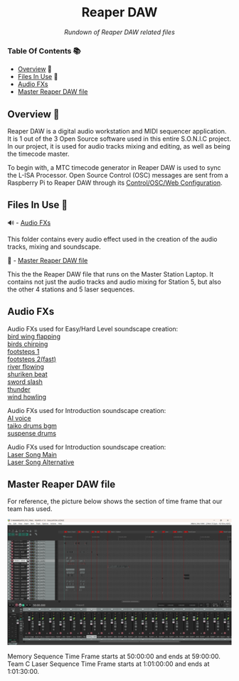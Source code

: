 <h1 align="center">
Reaper DAW
</h1>

<p align="center">
  <i align="center">
  Rundown of Reaper DAW related files
  </i>
</p>

### Table Of Contents 📚

- [Overview](#overview) 📃
- [Files In Use](#files-in-use) 📂
- [Audio FXs](#FXs)
- [Master Reaper DAW file](#Master-Reaper)

## <a id="overview"> Overview 📃</a>

Reaper DAW is a digital audio workstation and MIDI sequencer application.
It is 1 out of the 3 Open Source software used in this entire S.O.N.I.C project.
In our project, it is used for audio tracks mixing and editing, as well as being the timecode master.

To begin with, a MTC timecode generator in Reaper DAW is used to sync the L-ISA Processor.
Open Source Control (OSC) messages are sent from a Raspberry Pi to Reaper DAW through its [Control/OSC/Web Configuration](https://github.com/uselesskcid/EGL314-Project-S.O.N.I.C-Team-C-POC/tree/main/MVP/Documentation/Installation_Guide.md/#reaper).

## <a id="files-in-use"> Files In Use 📂</a>

🔊 - [Audio FXs ](https://github.com/uselesskcid/EGL314-Project-S.O.N.I.C-Team-C-POC/tree/main/MVP/Reaper_DAW/FXs.py)

This folder contains every audio effect used in the creation of the audio tracks, mixing and soundscape.

📄 - [Master Reaper DAW file](https://github.com/uselesskcid/EGL314-Project-S.O.N.I.C-Team-C-POC/tree/main/MVP/Reaper_DAW/314MAINREAPER_POC_FINAL.rpp)

This the the Reaper DAW file that runs on the Master Station Laptop. It contains not just the audio tracks and audio mixing for Station 5, but also the other 4 stations and 5 laser sequences.

## <a id="FXs"> Audio FXs </a>

Audio FXs used for Easy/Hard Level soundscape creation:<br>
[bird wing flapping](./FXs/bird%20wing%20flapping%20fx.mp3)<br>
[birds chirping](./FXs/birds%20chirping%20fx.mp3)<br>
[footsteps 1](./FXs/footstep%201%20fx.mp3)<br>
[footsteps 2(fast)](./FXs/footsteps%202%20(fast)%20fx.mp3)<br>
[river flowing](./FXs/river%20flowing%20fx.mp3)<br>
[shuriken beat](./FXs/shuriken%20fx.wav)<br>
[sword slash](./FXs/sword%20slash%20fx.mp3)<br>
[thunder](./FXs/thunder%20fx.mp3)<br>
[wind howling](./FXs/wind%20howling%20fx.mp3)<br>

Audio FXs used for Introduction soundscape creation:<br>
[AI voice](./FXs/AI%20voice%20-%20sample%20beat.wav)<br>
[taiko drums bgm](./FXs/taiko%20drums%20bgm%20-%20for%20intro.wav)<br>
[suspense drums](./FXs/suspense%20drums%20fx.wav)<br>

Audio FXs used for Introduction soundscape creation:<br>
[Laser Song Main](./FXs/high%20hopes%20(bass%20boosted)%20-%20laser%20song%201.mp3)<br>
[Laser Song Alternative](./FXs/'i_want_to_be_ninja'%20-%20laser%20song%202.wav3)<br>

## <a id="Master-Reaper"> Master Reaper DAW file </a>

For reference, the picture below shows the section of time frame that our team has used.

![](Assets/TeamC_Reaper.png)

Memory Sequence Time Frame starts at 50:00:00 and ends at 59:00:00.<br>
Team C Laser Sequence Time Frame starts at 1:01:00:00 and ends at 1:01:30:00.
